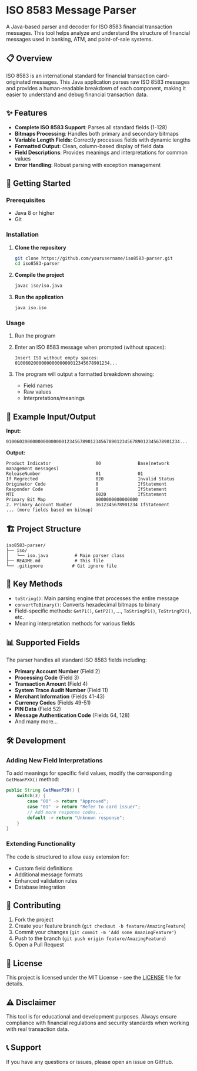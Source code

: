 # ISO 8583 Message Parser

A Java-based parser and decoder for ISO 8583 financial transaction messages. This tool helps analyze and understand the structure of financial messages used in banking, ATM, and point-of-sale systems.

## 📋 Overview

ISO 8583 is an international standard for financial transaction card-originated messages. This Java application parses raw ISO 8583 messages and provides a human-readable breakdown of each component, making it easier to understand and debug financial transaction data.

## ✨ Features

- **Complete ISO 8583 Support**: Parses all standard fields (1-128)
- **Bitmaps Processing**: Handles both primary and secondary bitmaps
- **Variable Length Fields**: Correctly processes fields with dynamic lengths
- **Formatted Output**: Clean, column-based display of field data
- **Field Descriptions**: Provides meanings and interpretations for common values
- **Error Handling**: Robust parsing with exception management

## 🚀 Getting Started

### Prerequisites

- Java 8 or higher
- Git

### Installation

1. **Clone the repository**
   ```bash
   git clone https://github.com/yourusername/iso8583-parser.git
   cd iso8583-parser
   ```

2. **Compile the project**
   ```bash
   javac iso/iso.java
   ```

3. **Run the application**
   ```bash
   java iso.iso
   ```

### Usage

1. Run the program
2. Enter an ISO 8583 message when prompted (without spaces):
   ```
   Insert ISO without empty spaces: 
   010060200000000000000012345678901234...
   ```

3. The program will output a formatted breakdown showing:
   - Field names
   - Raw values
   - Interpretations/meanings

## 📝 Example Input/Output

**Input:**
```
010060200000000000000012345678901234567890123456789012345678901234...
```

**Output:**
```
Product Indicator                 00              Base(network management messages)
ReleaseNumber                     01              01
If Regrected                      020             Invalid Status
Originator Code                   0               IfStatement
Responder Code                    0               IfStatement
MTI                               6020            IfStatement
Primary Bit Map                   8000000000000000 
2. Primary Account Number         1612345678901234 IfStatement
... (more fields based on bitmap)
```

## 🏗️ Project Structure

```
iso8583-parser/
├── iso/
│   └── iso.java          # Main parser class
├── README.md             # This file
└── .gitignore           # Git ignore file
```

## 🔧 Key Methods

- `toString()`: Main parsing engine that processes the entire message
- `convertToBinary()`: Converts hexadecimal bitmaps to binary
- Field-specific methods: `GetP1()`, `GetP2()`, ..., `ToStringP1()`, `ToStringP2()`, etc.
- Meaning interpretation methods for various fields

## 📊 Supported Fields

The parser handles all standard ISO 8583 fields including:

- **Primary Account Number** (Field 2)
- **Processing Code** (Field 3)
- **Transaction Amount** (Field 4)
- **System Trace Audit Number** (Field 11)
- **Merchant Information** (Fields 41-43)
- **Currency Codes** (Fields 49-51)
- **PIN Data** (Field 52)
- **Message Authentication Code** (Fields 64, 128)
- And many more...

## 🛠️ Development

### Adding New Field Interpretations

To add meanings for specific field values, modify the corresponding `GetMeanPXX()` method:

```java
public String GetMeanP39() {
    switch(z) {
        case "00" -> return "Approved";
        case "01" -> return "Refer to card issuer";
        // Add more response codes...
        default -> return "Unknown response";
    }
}
```

### Extending Functionality

The code is structured to allow easy extension for:
- Custom field definitions
- Additional message formats
- Enhanced validation rules
- Database integration

## 🤝 Contributing

1. Fork the project
2. Create your feature branch (`git checkout -b feature/AmazingFeature`)
3. Commit your changes (`git commit -m 'Add some AmazingFeature'`)
4. Push to the branch (`git push origin feature/AmazingFeature`)
5. Open a Pull Request

## 📄 License

This project is licensed under the MIT License - see the [LICENSE](LICENSE) file for details.

## ⚠️ Disclaimer

This tool is for educational and development purposes. Always ensure compliance with financial regulations and security standards when working with real transaction data.

## 📞 Support

If you have any questions or issues, please open an issue on GitHub.
